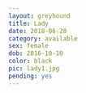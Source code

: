 ```yaml
---
layout: greyhound
title: Lady
date: 2018-06-28
category: available
sex: female
dob: 2016-10-10
color: black
pic: lady1.jpg
pending: yes
---
```



